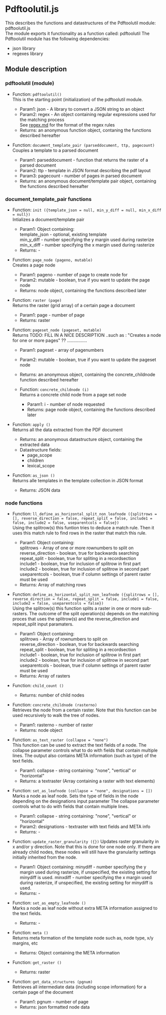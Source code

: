 Pdftoolutil.js
===============
This describes the functions and datastructures of the Pdftoolutil module: pdftoolutil.js  
The module exports it functionality as a function called: pdftoolutil
The Pdftoolutil module has the following dependencies:
- json library
- regexes library


## Module description

### pdftoolutil (module)
- Function: `pdftoolutil()`    
  This is the starting point (initialization) of the pdftoolutil module.
    - Param1:  json - A library to convert a JSON string to an object
    - Param2:  regex - An object containing regular expressions used for the matching process  
               See [regex.md](regex.md) for the format of the regex rules
    - Returns: an anonymous function object, contaning the functions described hereafter

- Function: `document_template_pair (parseddocument, ttp, pagecount)`  
    Couples a template to a parsed document
    - Param1:  parseddocument - function that returns the raster of a parsed document
    - Param2:  ttp - template in JSON format describing the pdf layout
    - Param3:  pagecount - number of pages in parsed document
    - Returns: an anonymous document/template pair object, containing the functions described hereafter  

### document_template_pair functions
- Function: `init ({template_json = null, min_y_diff = null, min_x_diff = null})`  
    Intializes a document/template pair  
    - Param1: Object containing:    
              template_json - optional, existing template  
              min_y_diff - number specifying the y margin used during rasterize   
              min_x_diff - number specifying the x margin used during rasterize
    - Returns: - 

- Function: `page_node (pageno, mutable)`  
    Creates a page node
    - Param1: pageno - number of page to create node for
    - Param2: mutable - boolean, true if you want to update the page node
    - Returns: node object, containing the functions described later

- Function: `raster (page)`  
    Returns the raster (grid array) of a certain page a document   
    - Param1: page - number of page
    - Returns: raster

- Function: `pageset_node (pageset, mutable)`  
    Returns TODO: FILL IN A NICE DESCRIPTION ..such as : "Creates a node for one or more pages" ?? ................
    - Param1: pageset - array of pagenumbers
    - Param2: mutable - boolean, true if you want to update the pageset node
    - Returns: an anonymous object, containing the concrete_childnode function described hereafter  

    - Function: `concrete_childnode (i)`  
        Returns a concrete child node from a page set node  
        - Param1: i - number of node requested  
        - Returns: page node object, containing the functions described later

- Function: `apply ()`  
    Returns all the data extracted from the PDF document
    - Returns: an anonymous datastructure object, containing the extracted data  
    - Datastructure fields:  
        - page_scope
        - children  
        - lexical_scope  

- Function: `as_json ()`  
    Returns alle templates in the template collection in JSON format
    - Returns: JSON data  

### node functions  

- Function: `ll_define_as_horizontal_split_non_leafnode ({splitrows = [], reverse_direction = false, repeat_split = false, include1 = false, include2 = false, useparentcols = false})`  
    Using the splitrow(s) this funtion tries to deduce a match rule.
    Then it uses this match rule to find rows in the raster that match this rule.
    - Param1: Object containing:  
              splitrows - Array of one or more rownumbers to split on  
              reverse_direction - boolean, true for backwards searching  
              repeat_split - boolean, true for spliting in a recordsection  
              include1 - boolean, true for inclusion of splitrow in first part  
              include2 - boolean, true for inclusion of splitrow in second part   
              useparentcols - boolean, true if column settings of parent raster must be used  
    - Returns: Array of matching rows  

- Function: `define_as_horizontal_split_non_leafnode ({splitrows = [], reverse_direction = false, repeat_split = false, include1 = false, include2 = false, useparentcols = false})`  
    Using the splitrow(s) this function splits a raster in one or more sub-rasters.
    The outcome of the split operation(s) depends on the matching proces that uses the splitrow(s) and the reverse_direction and repeat_split input paramaters.
    - Param1: Object containing:    
              splitrows - Array of rownumbers to split on  
              reverse_direction - boolean, true for backwards searching  
              repeat_split - boolean, true for spliting in a recordsection  
              include1 - boolean, true for inclusion of splitrow in first part  
              include2 - boolean, true for inclusion of splitrow in second part  
              useparentcols - boolean, true if column settings of parent raster must be used  
    - Returns: Array of rasters

- Function: `child_count ()`  
    - Returns: number of child nodes  

- Function: `concrete_childnode (rasterno)`  
    Retrieves the node from a certain raster.
    Note that this function can be used recursively to walk the tree of nodes.
    - Param1: rasterno - number of raster
    - Returns: node object

- Function: `as_text_raster (collapse = "none")`  
    This function can be used to extract the text fields of a node.
    The collapse parameter controls what to do with fields that contain multiple lines.
    The output also contains META information (such as type) of the text fields.
    - Param1: collapse - string containing: "none", "vertical" or "horizontal"     
    - Returns: a textraster (Array containing a raster with text elements)

- Function: `set_as_leafnode (collapse = "none", designations = [])`  
    Marks a node as leaf node.
    Sets the type of fields in the node depending on the designations input parameter
    The collapse parameter controls what to do with fields that contain multiple lines.
    - Param1: collapse - string containing: "none", "vertical" or "horizontal"      
    - Param2: designations - textraster with text fields and META info
    - Returns: -

- Function: `update_raster_granularity ({})`
    Updates raster granularity in x and/or y direction. Note that this is done for one node only.
	If there are already child nodes, these nodes will still have the granularity settings
	initially inherited from the node.
	- Param1: Object containing:
              minydiff - number specifying the y margin used during rasterize, if unspecified, 
			             the existing setting for minydiff is used.
              minxdiff - number specifying the x margin used during rasterize, if unspecified,
			             the existing setting for minydiff is used.
    - Returns: -


- Function: `set_as_empty_leafnode ()`  
    Marks a node as leaf node without extra META information assigned to the text fields.
    - Returns: -

- Function: `meta ()`  
    Returns meta formation of the template node such as, node type, x/y margins, etc
    - Returns: Object containing the META information

- Function: `get_raster ()`  
    - Returns: raster

- Function: `get_data_structures (pgnum)`  
    Retrieves all intermediate data (including scope information) for a certain page of the document
    - Param1: pgnum - number of page  
    - Returns: json formatted node data 

